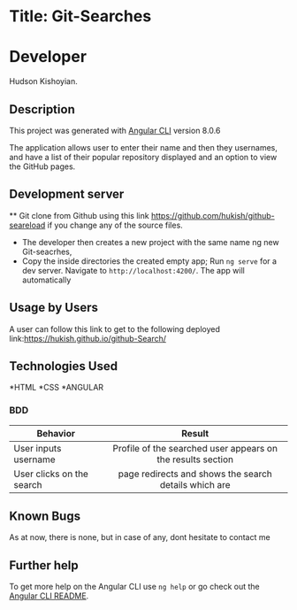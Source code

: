 # Title: Git-Searches
# Developer
Hudson Kishoyian.

## Description

This project was generated with [Angular CLI](https://github.com/angular/angular-cli) version 8.0.6

The application allows user to enter their name and then they usernames, and have a list of their popular repository displayed and an option to view the GitHub pages.

## Development server
** Git clone from Github using this link https://github.com/hukish/github-seareload if you change any of the source files.

 * The developer then creates a new project with the same name ng new Git-seacrhes,
 * Copy the inside directories the created empty app;
Run `ng serve` for a dev server. Navigate to `http://localhost:4200/`. The app will automatically 

## Usage by Users
A user can follow this link to get to the following deployed link:https://hukish.github.io/github-Search/


## Technologies Used
  *HTML
  *CSS
  *ANGULAR

  ### BDD
| Behavior        | Result |
| ------------- |:----:|
| User inputs username  | Profile of the searched user appears on the results section |
| User clicks on the search  | page redirects and shows the search details which are   |

## Known Bugs
As at now, there is none, but in case of any, dont hesitate to contact me


## Further help

To get more help on the Angular CLI use `ng help` or go check out the [Angular CLI README](https://github.com/angular/angular-cli/blob/master/README.md).

